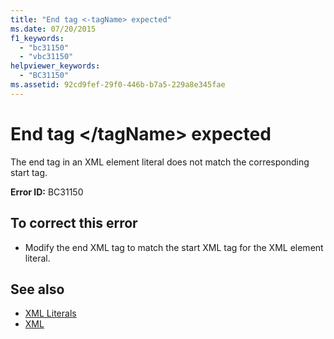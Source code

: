 ```yaml
---
title: "End tag <-tagName> expected"
ms.date: 07/20/2015
f1_keywords: 
  - "bc31150"
  - "vbc31150"
helpviewer_keywords: 
  - "BC31150"
ms.assetid: 92cd9fef-29f0-446b-b7a5-229a8e345fae
---
```

# End tag \</tagName> expected
The end tag in an XML element literal does not match the corresponding start tag.  
  
 **Error ID:** BC31150  
  
## To correct this error  
  
-   Modify the end XML tag to match the start XML tag for the XML element literal.  
  
## See also
- [XML Literals](../../visual-basic/language-reference/xml-literals/index.md)
- [XML](../../visual-basic/programming-guide/language-features/xml/index.md)
